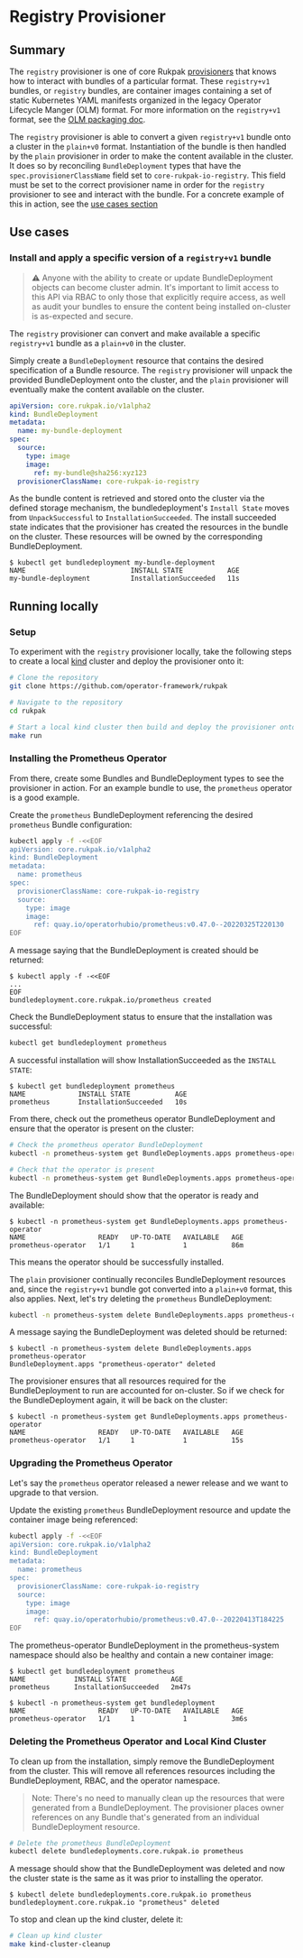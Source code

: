 # Registry Provisioner

## Summary

The `registry` provisioner is one of core Rukpak [provisioners](https://github.com/operator-framework/rukpak/tree/main/internal/provisioner)
that knows how to interact with bundles of a particular format.
These `registry+v1` bundles, or `registry` bundles, are container images containing a set of static Kubernetes YAML
manifests organized in the legacy Operator Lifecycle Manger (OLM) format. For more information on the `registry+v1` format, see
the [OLM packaging doc](https://olm.operatorframework.io/docs/tasks/creating-operator-manifests/).

The `registry` provisioner is able to convert a given `registry+v1` bundle onto a cluster in the `plain+v0` format. Instantiation of the
bundle is then handled by the `plain` provisioner in order to make the content available in the cluster. It does so by reconciling `BundleDeployment`
types that have the `spec.provisionerClassName` field set to `core-rukpak-io-registry`. This field must be set to the correct provisioner
name in order for the `registry` provisioner to see and interact with the bundle. For a concrete example
of this in action, see the [use cases section](#use-cases)

## Use cases

### Install and apply a specific version of a `registry+v1` bundle

> :warning: Anyone with the ability to create or update BundleDeployment objects can become cluster admin. It's important
> to limit access to this API via RBAC to only those that explicitly require access, as well as audit your bundles to
> ensure the content being installed on-cluster is as-expected and secure.

The `registry` provisioner can convert and make available a specific `registry+v1` bundle as a `plain+v0` in the cluster.

Simply create a `BundleDeployment` resource that contains the desired specification of a Bundle resource.
The `registry` provisioner will unpack the provided BundleDeployment onto the cluster, and the `plain` provisioner
will eventually make the content available on the cluster.

```yaml
apiVersion: core.rukpak.io/v1alpha2
kind: BundleDeployment
metadata:
  name: my-bundle-deployment
spec:
  source:
    type: image
    image:
      ref: my-bundle@sha256:xyz123
  provisionerClassName: core-rukpak-io-registry
```

As the bundle content is retrieved and stored onto the cluster via the defined storage mechanism, the bundledeployment's `Install State` moves from `UnpackSuccessful` to `InstallationSucceeded`.
The install succeeded state indicates that the provisioner has created the resources in the bundle on the cluster. These resources will be owned by the corresponding BundleDeployment.

```console
$ kubectl get bundledeployment my-bundle-deployment
NAME                          INSTALL STATE           AGE
my-bundle-deployment          InstallationSucceeded   11s
```

## Running locally

### Setup

To experiment with the `registry` provisioner locally, take the following steps to
create a local [kind](https://kind.sigs.k8s.io/) cluster and deploy the provisioner onto it:

```bash
# Clone the repository
git clone https://github.com/operator-framework/rukpak

# Navigate to the repository
cd rukpak

# Start a local kind cluster then build and deploy the provisioner onto it
make run
```

### Installing the Prometheus Operator

From there, create some Bundles and BundleDeployment types to see the provisioner in action. For an example bundle to
use, the `prometheus` operator is a good example.

Create the `prometheus` BundleDeployment referencing the desired `prometheus` Bundle configuration:

```bash
kubectl apply -f -<<EOF
apiVersion: core.rukpak.io/v1alpha2
kind: BundleDeployment
metadata:
  name: prometheus
spec:
  provisionerClassName: core-rukpak-io-registry
  source:
    type: image
    image:
      ref: quay.io/operatorhubio/prometheus:v0.47.0--20220325T220130
EOF
```

A message saying that the BundleDeployment is created should be returned:

```console
$ kubectl apply -f -<<EOF
...
EOF
bundledeployment.core.rukpak.io/prometheus created
```

Check the BundleDeployment status to ensure that the installation was successful:

```bash
kubectl get bundledeployment prometheus
```

A successful installation will show InstallationSucceeded as the `INSTALL STATE`:

```console
$ kubectl get bundledeployment prometheus
NAME             INSTALL STATE           AGE
prometheus       InstallationSucceeded   10s
```

From there, check out the prometheus operator BundleDeployment and ensure that the operator is present on the cluster:

```bash
# Check the prometheus operator BundleDeployment
kubectl -n prometheus-system get BundleDeployments.apps prometheus-operator

# Check that the operator is present
kubectl -n prometheus-system get BundleDeployments.apps prometheus-operator -o yaml | grep 'image:' | xargs
```

The BundleDeployment should show that the operator is ready and available:

```console
$ kubectl -n prometheus-system get BundleDeployments.apps prometheus-operator
NAME                  READY   UP-TO-DATE   AVAILABLE   AGE
prometheus-operator   1/1     1            1           86m
```

This means the operator should be successfully installed.

The `plain` provisioner continually reconciles BundleDeployment resources and, since the `registry+v1` bundle got converted into a `plain+v0` format, this also applies. Next, let's try deleting the `prometheus` BundleDeployment:

```bash
kubectl -n prometheus-system delete BundleDeployments.apps prometheus-operator
```

A message saying the BundleDeployment was deleted should be returned:

```console
$ kubectl -n prometheus-system delete BundleDeployments.apps prometheus-operator
BundleDeployment.apps "prometheus-operator" deleted
```

The provisioner ensures that all resources required for the BundleDeployment to run are accounted for on-cluster.
So if we check for the BundleDeployment again, it will be back on the cluster:

```console
$ kubectl -n prometheus-system get BundleDeployments.apps prometheus-operator
NAME                  READY   UP-TO-DATE   AVAILABLE   AGE
prometheus-operator   1/1     1            1           15s
```

### Upgrading the Prometheus Operator

Let's say the `prometheus` operator released a newer release and we want to upgrade to that version.

Update the existing `prometheus` BundleDeployment resource and update the container image being referenced:

```bash
kubectl apply -f -<<EOF
apiVersion: core.rukpak.io/v1alpha2
kind: BundleDeployment
metadata:
  name: prometheus
spec:
  provisionerClassName: core-rukpak-io-registry
  source:
    type: image
    image:
      ref: quay.io/operatorhubio/prometheus:v0.47.0--20220413T184225
EOF
```

The prometheus-operator
BundleDeployment in the prometheus-system namespace should also be healthy and contain a new container image:

```console
$ kubectl get bundledeployment prometheus
NAME            INSTALL STATE           AGE
prometheus      InstallationSucceeded   2m47s

$ kubectl -n prometheus-system get bundledeployment
NAME                  READY   UP-TO-DATE   AVAILABLE   AGE
prometheus-operator   1/1     1            1           3m6s
```

### Deleting the Prometheus Operator and Local Kind Cluster

To clean up from the installation, simply remove the BundleDeployment from the cluster. This will remove all references
resources including the BundleDeployment, RBAC, and the operator namespace.

> Note: There's no need to manually clean up the resources that were generated from a BundleDeployment. The provisioner places owner references on any Bundle that's generated from an individual BundleDeployment resource.

```bash
# Delete the prometheus BundleDeployment
kubectl delete bundledeployments.core.rukpak.io prometheus
```

A message should show that the BundleDeployment was deleted and now the cluster state is the same as it was
prior to installing the operator.

```console
$ kubectl delete bundledeployments.core.rukpak.io prometheus
bundledeployment.core.rukpak.io "prometheus" deleted
```

To stop and clean up the kind cluster, delete it:

```bash
# Clean up kind cluster
make kind-cluster-cleanup
```
